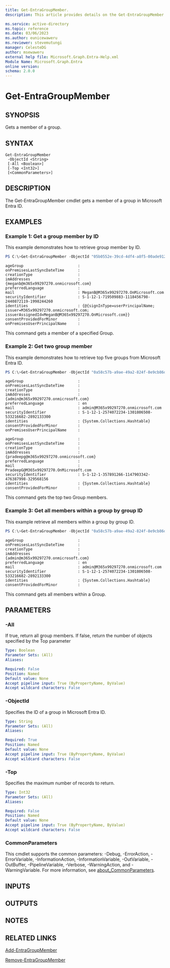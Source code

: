 ```yaml
---
title: Get-EntraGroupMember.
description: This article provides details on the Get-EntraGroupMember command.

ms.service: active-directory
ms.topic: reference
ms.date: 03/06/2023
ms.author: eunicewaweru
ms.reviewer: stevemutungi
manager: CelesteDG
author: msewaweru
external help file: Microsoft.Graph.Entra-Help.xml
Module Name: Microsoft.Graph.Entra
online version:
schema: 2.0.0
---
```


# Get-EntraGroupMember

## SYNOPSIS
Gets a member of a group.

## SYNTAX

```
Get-EntraGroupMember 
 -ObjectId <String> 
 [-All <Boolean>] 
 [-Top <Int32>] 
 [<CommonParameters>]
```

## DESCRIPTION
The Get-EntraGroupMember cmdlet gets a member of a group in Microsoft Entra ID.

## EXAMPLES

### Example 1: Get a group member by ID

This example demonstrates how to retrieve group member by ID.

```powershell
PS C:\>Get-EntraGroupMember -ObjectId "05b0552e-39cd-4df4-a8f5-00ade912e83d" 

```
```output
ageGroup                        :
onPremisesLastSyncDateTime      :
creationType                    :
imAddresses                     : {meganb@m365x99297270.onmicrosoft.com}
preferredLanguage               :
mail                            : MeganB@M365x99297270.OnMicrosoft.com
securityIdentifier              : S-1-12-1-719509883-1118456798-2440872119-1998244260
identities                      : {@{signInType=userPrincipalName; issuer=M365x99297270.onmicrosoft.com; issuerAssignedId=MeganB@M365x99297270.OnMicrosoft.com}}
consentProvidedForMinor         :
onPremisesUserPrincipalName     :

```
This command gets a member of a specified Group.

### Example 2: Get two group member

This example demonstrates how to retrieve top five groups from Microsoft Entra ID.

```powershell
PS C:\>Get-EntraGroupMember -ObjectId "0a58c57b-a9ae-49a2-824f-8e9cb86d4512" -Top 2 
```
```output
ageGroup                        :
onPremisesLastSyncDateTime      :
creationType                    :
imAddresses                     : {admin@m365x99297270.onmicrosoft.com}
preferredLanguage               : en
mail                            : admin@M365x99297270.onmicrosoft.com
securityIdentifier              : S-1-12-1-2574072234-1301806508-533216682-2892133300
identities                      : {System.Collections.Hashtable}
consentProvidedForMinor         :
onPremisesUserPrincipalName     :

ageGroup                        :
onPremisesLastSyncDateTime      :
creationType                    :
imAddresses                     : {pradeepg@m365x99297270.onmicrosoft.com}
preferredLanguage               :
mail                            : PradeepG@M365x99297270.OnMicrosoft.com
securityIdentifier              : S-1-12-1-357891266-1147903342-476387998-329568156
identities                      : {System.Collections.Hashtable}
consentProvidedForMinor         :

```
This command gets the top two Group members.

### Example 3: Get all members within a group by group ID

This example retrieve all members within a group by group ID.

```powershell
PS C:\>Get-EntraGroupMember -ObjectId "0a58c57b-a9ae-49a2-824f-8e9cb86d4512" -All $true 
```
```output
ageGroup                        :
onPremisesLastSyncDateTime      :
creationType                    :
imAddresses                     : {admin@m365x99297270.onmicrosoft.com}
preferredLanguage               : en
mail                            : admin@M365x99297270.onmicrosoft.com
securityIdentifier              : S-1-12-1-2574072234-1301806508-533216682-2892133300
identities                      : {System.Collections.Hashtable}
consentProvidedForMinor         :
```
This command gets all members within a Group.

## PARAMETERS

### -All
If true, return all group members.
If false, return the number of objects specified by the Top parameter

```yaml
Type: Boolean
Parameter Sets: (All)
Aliases:

Required: False
Position: Named
Default value: None
Accept pipeline input: True (ByPropertyName, ByValue)
Accept wildcard characters: False
```

### -ObjectId
Specifies the ID of a group in Microsoft Entra ID.

```yaml
Type: String
Parameter Sets: (All)
Aliases:

Required: True
Position: Named
Default value: None
Accept pipeline input: True (ByPropertyName, ByValue)
Accept wildcard characters: False
```

### -Top
Specifies the maximum number of records to return.

```yaml
Type: Int32
Parameter Sets: (All)
Aliases:

Required: False
Position: Named
Default value: None
Accept pipeline input: True (ByPropertyName, ByValue)
Accept wildcard characters: False
```

### CommonParameters
This cmdlet supports the common parameters: -Debug, -ErrorAction, -ErrorVariable, -InformationAction, -InformationVariable, -OutVariable, -OutBuffer, -PipelineVariable, -Verbose, -WarningAction, and -WarningVariable. For more information, see [about_CommonParameters](http://go.microsoft.com/fwlink/?LinkID=113216).

## INPUTS

## OUTPUTS

## NOTES

## RELATED LINKS

[Add-EntraGroupMember](Add-EntraGroupMember.md)

[Remove-EntraGroupMember](Remove-EntraGroupMember.md)

